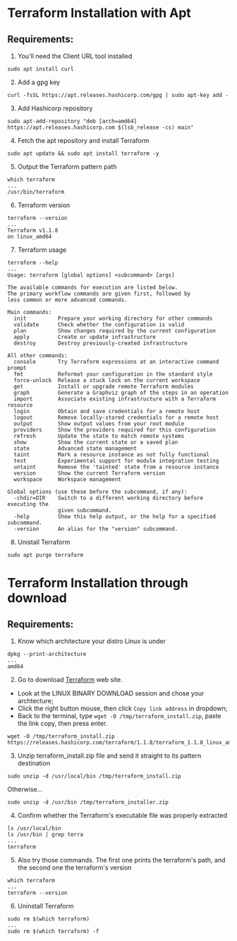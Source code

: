 # Terraform Installation with Apt
## Requirements: 
1. You'll need the Client URL tool installed 
```
sudo apt install curl
```
2. Add a gpg key
```
curl -fsSL https://apt.releases.hashicorp.com/gpg | sudo apt-key add -
```
3. Add Hashicorp repository
```
sudo apt-add-repository "deb [arch=amd64] https://apt.releases.hashicorp.com $(lsb_release -cs) main"
```
4. Fetch the apt repository and install Terraform
```
sudo apt update && sudo apt install terraform -y
```
5.  Output the Terraform pattern path
```
which terraform
...
/usr/bin/terraform
```
6. Terraform version
```
terraform --version
...
Terraform v1.1.8
on linux_amd64
```
7. Terraform usage
```
terraform --help
...
Usage: terraform [global options] <subcommand> [args]

The available commands for execution are listed below.
The primary workflow commands are given first, followed by
less common or more advanced commands.

Main commands:
  init          Prepare your working directory for other commands
  validate      Check whether the configuration is valid
  plan          Show changes required by the current configuration
  apply         Create or update infrastructure
  destroy       Destroy previously-created infrastructure

All other commands:
  console       Try Terraform expressions at an interactive command prompt
  fmt           Reformat your configuration in the standard style
  force-unlock  Release a stuck lock on the current workspace
  get           Install or upgrade remote Terraform modules
  graph         Generate a Graphviz graph of the steps in an operation
  import        Associate existing infrastructure with a Terraform resource
  login         Obtain and save credentials for a remote host
  logout        Remove locally-stored credentials for a remote host
  output        Show output values from your root module
  providers     Show the providers required for this configuration
  refresh       Update the state to match remote systems
  show          Show the current state or a saved plan
  state         Advanced state management
  taint         Mark a resource instance as not fully functional
  test          Experimental support for module integration testing
  untaint       Remove the 'tainted' state from a resource instance
  version       Show the current Terraform version
  workspace     Workspace management

Global options (use these before the subcommand, if any):
  -chdir=DIR    Switch to a different working directory before executing the
                given subcommand.
  -help         Show this help output, or the help for a specified subcommand.
  -version      An alias for the "version" subcommand.
```
8. Unistall Terraform
```
sudo apt purge terraform
```
# Terraform Installation through download
## Requirements:
1. Know which architecture your distro Linux is under
```
dpkg --print-architecture
...
amd64
```
2. Go to download [Terraform](https://www.terraform.io/downloads) web site. 
- Look at the LINUX BINARY DOWNLOAD session and chose your archtecture;
- Click the right button mouse, then click `Copy link address` in dropdown;
- Back to the terminal, type `wget -O /tmp/terraform_install.zip`, paste the link copy, then press enter.
```
wget -O /tmp/terraform_install.zip https://releases.hashicorp.com/terraform/1.1.8/terraform_1.1.8_linux_amd64.zip
```
3. Unzip terraform_install.zip file and send it straight to its pattern destination
```
sudo unzip -d /usr/local/bin /tmp/terraform_install.zip
```
Otherwise...
```
sudo unzip -d /usr/bin /tmp/terraform_installer.zip
```
4. Confirm whether the Terraform's executable file was properly extracted
```
ls /usr/local/bin
ls /usr/bin | grep terra
...
terraform
```
5. Also try those commands. The first one prints the terraform's path, and the second one the terraform's version
```
which terraform
...
terraform --version
```
6. Uninstall Terraform
```
sudo rm $(which terraform)
...
sudo rm $(which terraform) -f
```

